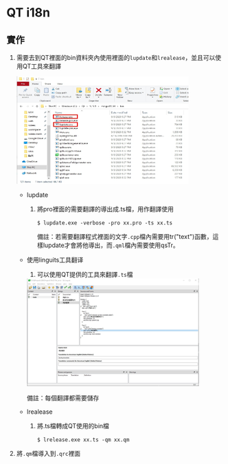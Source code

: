 # QT i18n

## 實作
1. 需要去到QT裡面的bin資料夾內使用裡面的`lupdate`和`lrealease`，並且可以使用QT工具來翻譯

    <img src="./1622269856377.jpg" height="250" width="400">

    * lupdate
        1. 將pro裡面的需要翻譯的導出成.ts檔，用作翻譯使用
            ```
            $ lupdate.exe -verbose -pro xx.pro -ts xx.ts
            ```
            備註：若需要翻譯程式裡面的文字`.cpp`檔內需要用tr("text")函數，這樣lupdate才會將他導出，而`.qml`檔內需要使用qsTr。
    * 使用linguits工具翻译
        1. 可以使用QT提供的工具來翻譯`.ts`檔

        <img src="1622271005572.jpg" height="250" width="400">

        備註：每個翻譯都需要儲存
    * lrealease
        1. 將.ts檔轉成QT使用的bin檔
            ```
            $ lrelease.exe xx.ts -qm xx.qm
            ```

2. 將`.qm`檔導入到`.qrc`裡面
